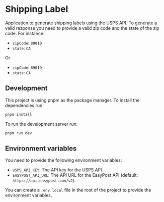 # Shipping Label

Application to generate shipping labels using the USPS API. To generate a valid response you need to provide a valid zip code and the state of the zip code. For instance:

 - `zipCode`: `89010`
 - `state`: `CA`

Or

 - `zipCode`: `89019`
 - `state`: `CA`

## Development

This project is using pnpm as the package manager. To install the dependencies run:

```bash
pnpm install
```

To run the development server run:

```bash
pnpm run dev
```

## Environment variables

You need to provide the following environment variables:

- `USPS_API_KEY`: The API key for the USPS API.
- `EASYPOST_API_URL`: The API URL for the EasyPost API (default: `https://api.easypost.com/v2`).

You can create a `.env.local` file in the root of the project to provide the environment variables.


